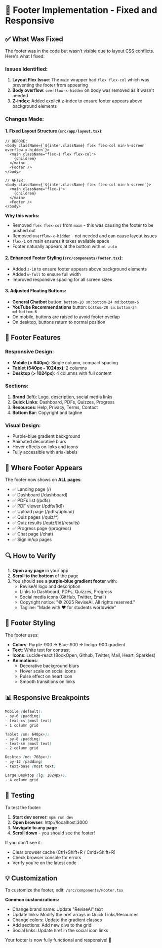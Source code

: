 # 🎨 Footer Implementation - Fixed and Responsive

## ✅ What Was Fixed

The footer was in the code but wasn't visible due to layout CSS conflicts. Here's what I fixed:

### Issues Identified:
1. **Layout Flex Issue**: The `main` wrapper had `flex flex-col` which was preventing the footer from appearing
2. **Body overflow**: `overflow-x-hidden` on body was removed as it wasn't needed
3. **Z-index**: Added explicit z-index to ensure footer appears above background elements

### Changes Made:

#### 1. **Fixed Layout Structure** (`src/app/layout.tsx`):
```tsx
// BEFORE:
<body className={`${inter.className} flex flex-col min-h-screen overflow-x-hidden`}>
  <main className="flex-1 flex flex-col">
    {children}
  </main>
  <Footer />
</body>

// AFTER:
<body className={`${inter.className} flex flex-col min-h-screen`}>
  <main className="flex-1">
    {children}
  </main>
  <Footer />
</body>
```

**Why this works:**
- Removed `flex flex-col` from `main` - this was causing the footer to be pushed out
- Removed `overflow-x-hidden` - not needed and can cause layout issues
- `flex-1` on main ensures it takes available space
- Footer naturally appears at the bottom with `mt-auto`

#### 2. **Enhanced Footer Styling** (`src/components/Footer.tsx`):
- Added `z-10` to ensure footer appears above background elements
- Added `w-full` to ensure full width
- Improved responsive spacing for all screen sizes

#### 3. **Adjusted Floating Buttons**:
- **General Chatbot** button: `bottom-20 sm:bottom-24 md:bottom-6`
- **YouTube Recommendations** button: `bottom-20 sm:bottom-24 md:bottom-6`
- On mobile, buttons are raised to avoid footer overlap
- On desktop, buttons return to normal position

## 📱 Footer Features

### Responsive Design:
- **Mobile (< 640px)**: Single column, compact spacing
- **Tablet (640px - 1024px)**: 2 columns
- **Desktop (> 1024px)**: 4 columns with full content

### Sections:
1. **Brand** (left): Logo, description, social media links
2. **Quick Links**: Dashboard, PDFs, Quizzes, Progress
3. **Resources**: Help, Privacy, Terms, Contact
4. **Bottom Bar**: Copyright and tagline

### Visual Design:
- Purple-blue gradient background
- Animated decorative blurs
- Hover effects on links and icons
- Fully accessible with aria-labels

## 🎯 Where Footer Appears

The footer now shows on **ALL pages**:
- ✅ Landing page (/)
- ✅ Dashboard (/dashboard)
- ✅ PDFs list (/pdfs)
- ✅ PDF viewer (/pdfs/[id])
- ✅ Upload page (/pdfs/upload)
- ✅ Quiz pages (/quiz/*)
- ✅ Quiz results (/quiz/[id]/results)
- ✅ Progress page (/progress)
- ✅ Chat page (/chat)
- ✅ Sign in/up pages

## 🔍 How to Verify

1. **Open any page** in your app
2. **Scroll to the bottom** of the page
3. You should see a **purple-blue gradient footer** with:
   - ReviseAI logo and description
   - Links to Dashboard, PDFs, Quizzes, Progress
   - Social media icons (GitHub, Twitter, Email)
   - Copyright notice: "© 2025 ReviseAI. All rights reserved."
   - Tagline: "Made with ❤️ for students worldwide"

## 🎨 Footer Styling

The footer uses:
- **Colors**: Purple-900 → Blue-900 → Indigo-900 gradient
- **Text**: White text for contrast
- **Icons**: Lucide-react (BookOpen, Github, Twitter, Mail, Heart, Sparkles)
- **Animations**: 
  - Decorative background blurs
  - Hover scale on social icons
  - Pulse effect on heart icon
  - Smooth transitions on links

## 📊 Responsive Breakpoints

```css
Mobile (default):
- py-6 (padding)
- text-xs (most text)
- 1 column grid

Tablet (sm: 640px+):
- py-8 (padding)
- text-sm (most text)
- 2 column grid

Desktop (md: 768px+):
- py-12 (padding)
- text-base (most text)

Large Desktop (lg: 1024px+):
- 4 column grid
```

## 🚀 Testing

To test the footer:

1. **Start dev server**: `npm run dev`
2. **Open browser**: http://localhost:3000
3. **Navigate to any page**
4. **Scroll down** - you should see the footer!

If you don't see it:
- Clear browser cache (Ctrl+Shift+R / Cmd+Shift+R)
- Check browser console for errors
- Verify you're on the latest code

## 💡 Customization

To customize the footer, edit: `/src/components/Footer.tsx`

**Common customizations:**
- Change brand name: Update "ReviseAI" text
- Update links: Modify the href arrays in Quick Links/Resources
- Change colors: Update the gradient classes
- Add sections: Add new divs to the grid
- Social links: Update href in the social icon links

Your footer is now fully functional and responsive! 🎉
